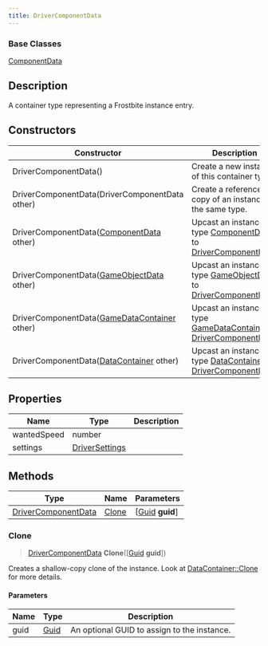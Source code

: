 ```yaml
---
title: DriverComponentData
---
```

### Base Classes

[ComponentData](ComponentData)

## Description

A container type representing a Frostbite instance entry.

## Constructors

| Constructor                                                                    | Description                                                                                                                   |
| ------------------------------------------------------------------------------ | ----------------------------------------------------------------------------------------------------------------------------- |
| DriverComponentData()                                                          | Create a new instance of this container type.                                                                                 |
| DriverComponentData(DriverComponentData other)                                 | Create a reference copy of an instance of the same type.                                                                      |
| DriverComponentData([ComponentData](ComponentData) other)                      | Upcast an instance of type [ComponentData](ComponentData) to [DriverComponentData](DriverComponentData).                      |
| DriverComponentData([GameObjectData](GameObjectData) other)                    | Upcast an instance of type [GameObjectData](GameObjectData) to [DriverComponentData](DriverComponentData).                    |
| DriverComponentData([GameDataContainer](GameDataContainer) other)              | Upcast an instance of type [GameDataContainer](GameDataContainer) to [DriverComponentData](DriverComponentData).              |
| DriverComponentData([DataContainer](/vext/ref/shared/class/datacontainer) other) | Upcast an instance of type [DataContainer](/vext/ref/shared/class/datacontainer) to [DriverComponentData](DriverComponentData). |

## Properties

| Name        | Type                             | Description |
| ----------- | -------------------------------- | ----------- |
| wantedSpeed | number                           |             |
| settings    | [DriverSettings](DriverSettings) |             |

## Methods

| Type                                       | Name            | Parameters                                     |
| ------------------------------------------ | --------------- | ---------------------------------------------- |
| [DriverComponentData](DriverComponentData) | [Clone](#clone) | \[[Guid](/vext/ref/shared/class/guid) **guid**\] |

### Clone

> [DriverComponentData](DriverComponentData) **Clone**(\[[Guid](/vext/ref/shared/class/guid) **guid**\])

Creates a shallow-copy clone of the instance. Look at [DataContainer::Clone](/vext/ref/shared/class/datacontainer#clone) for more details.

#### Parameters

| Name | Type         | Description                                 |
| ---- | ------------ | ------------------------------------------- |
| guid | [Guid](Guid) | An optional GUID to assign to the instance. |
